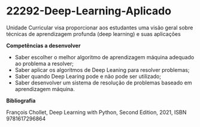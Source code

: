 # 22292-Deep-Learning-Aplicado
Unidade Curricular visa proporcionar aos estudantes uma visão geral sobre técnicas de aprendizagem profunda (deep learning) e suas aplicações

**Competências a desenvolver**
* Saber escolher o melhor algoritmo de aprendizagem máquina adequado ao problema a resolver;
* Saber aplicar os algoritmos de Deep Leaning para resolver problemas;
* Saber quando Deep Learing pode e não pode ser utilizado;
* Saber desenvolver um sistema de resolução de problemas baseado em aprendizagem máquina.

**Bibliografia**

François Chollet, Deep Learning with Python, Second Edition, 2021, ISBN 9781617296864
